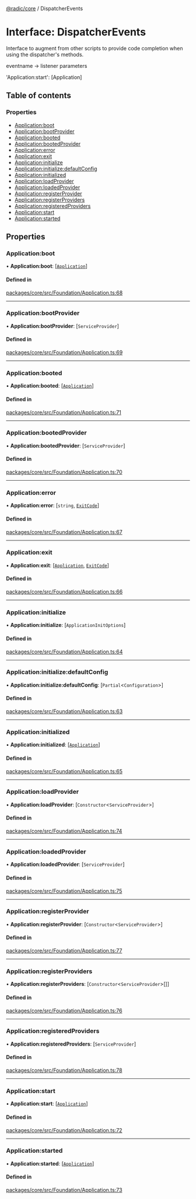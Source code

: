 [@radic/core](../README.md) / DispatcherEvents

# Interface: DispatcherEvents

Interface to augment from other scripts to provide code completion when using the dispatcher's methods.

eventname -> listener parameters

'Application:start': [Application]

## Table of contents

### Properties

- [Application:boot](DispatcherEvents.md#application:boot)
- [Application:bootProvider](DispatcherEvents.md#application:bootprovider)
- [Application:booted](DispatcherEvents.md#application:booted)
- [Application:bootedProvider](DispatcherEvents.md#application:bootedprovider)
- [Application:error](DispatcherEvents.md#application:error)
- [Application:exit](DispatcherEvents.md#application:exit)
- [Application:initialize](DispatcherEvents.md#application:initialize)
- [Application:initialize:defaultConfig](DispatcherEvents.md#application:initialize:defaultconfig)
- [Application:initialized](DispatcherEvents.md#application:initialized)
- [Application:loadProvider](DispatcherEvents.md#application:loadprovider)
- [Application:loadedProvider](DispatcherEvents.md#application:loadedprovider)
- [Application:registerProvider](DispatcherEvents.md#application:registerprovider)
- [Application:registerProviders](DispatcherEvents.md#application:registerproviders)
- [Application:registeredProviders](DispatcherEvents.md#application:registeredproviders)
- [Application:start](DispatcherEvents.md#application:start)
- [Application:started](DispatcherEvents.md#application:started)

## Properties

### Application:boot

• **Application:boot**: [[`Application`](../classes/Application.md)]

#### Defined in

[packages/core/src/Foundation/Application.ts:68](https://github.com/robinradic/npm-console/blob/10cb77f/packages/core/src/Foundation/Application.ts#L68)

___

### Application:bootProvider

• **Application:bootProvider**: [`ServiceProvider`]

#### Defined in

[packages/core/src/Foundation/Application.ts:69](https://github.com/robinradic/npm-console/blob/10cb77f/packages/core/src/Foundation/Application.ts#L69)

___

### Application:booted

• **Application:booted**: [[`Application`](../classes/Application.md)]

#### Defined in

[packages/core/src/Foundation/Application.ts:71](https://github.com/robinradic/npm-console/blob/10cb77f/packages/core/src/Foundation/Application.ts#L71)

___

### Application:bootedProvider

• **Application:bootedProvider**: [`ServiceProvider`]

#### Defined in

[packages/core/src/Foundation/Application.ts:70](https://github.com/robinradic/npm-console/blob/10cb77f/packages/core/src/Foundation/Application.ts#L70)

___

### Application:error

• **Application:error**: [`string`, [`ExitCode`](../enums/ExitCode.md)]

#### Defined in

[packages/core/src/Foundation/Application.ts:67](https://github.com/robinradic/npm-console/blob/10cb77f/packages/core/src/Foundation/Application.ts#L67)

___

### Application:exit

• **Application:exit**: [[`Application`](../classes/Application.md), [`ExitCode`](../enums/ExitCode.md)]

#### Defined in

[packages/core/src/Foundation/Application.ts:66](https://github.com/robinradic/npm-console/blob/10cb77f/packages/core/src/Foundation/Application.ts#L66)

___

### Application:initialize

• **Application:initialize**: [`ApplicationInitOptions`]

#### Defined in

[packages/core/src/Foundation/Application.ts:64](https://github.com/robinradic/npm-console/blob/10cb77f/packages/core/src/Foundation/Application.ts#L64)

___

### Application:initialize:defaultConfig

• **Application:initialize:defaultConfig**: [`Partial`<`Configuration`\>]

#### Defined in

[packages/core/src/Foundation/Application.ts:63](https://github.com/robinradic/npm-console/blob/10cb77f/packages/core/src/Foundation/Application.ts#L63)

___

### Application:initialized

• **Application:initialized**: [[`Application`](../classes/Application.md)]

#### Defined in

[packages/core/src/Foundation/Application.ts:65](https://github.com/robinradic/npm-console/blob/10cb77f/packages/core/src/Foundation/Application.ts#L65)

___

### Application:loadProvider

• **Application:loadProvider**: [`Constructor`<`ServiceProvider`\>]

#### Defined in

[packages/core/src/Foundation/Application.ts:74](https://github.com/robinradic/npm-console/blob/10cb77f/packages/core/src/Foundation/Application.ts#L74)

___

### Application:loadedProvider

• **Application:loadedProvider**: [`ServiceProvider`]

#### Defined in

[packages/core/src/Foundation/Application.ts:75](https://github.com/robinradic/npm-console/blob/10cb77f/packages/core/src/Foundation/Application.ts#L75)

___

### Application:registerProvider

• **Application:registerProvider**: [`Constructor`<`ServiceProvider`\>]

#### Defined in

[packages/core/src/Foundation/Application.ts:77](https://github.com/robinradic/npm-console/blob/10cb77f/packages/core/src/Foundation/Application.ts#L77)

___

### Application:registerProviders

• **Application:registerProviders**: [`Constructor`<`ServiceProvider`\>[]]

#### Defined in

[packages/core/src/Foundation/Application.ts:76](https://github.com/robinradic/npm-console/blob/10cb77f/packages/core/src/Foundation/Application.ts#L76)

___

### Application:registeredProviders

• **Application:registeredProviders**: [`ServiceProvider`]

#### Defined in

[packages/core/src/Foundation/Application.ts:78](https://github.com/robinradic/npm-console/blob/10cb77f/packages/core/src/Foundation/Application.ts#L78)

___

### Application:start

• **Application:start**: [[`Application`](../classes/Application.md)]

#### Defined in

[packages/core/src/Foundation/Application.ts:72](https://github.com/robinradic/npm-console/blob/10cb77f/packages/core/src/Foundation/Application.ts#L72)

___

### Application:started

• **Application:started**: [[`Application`](../classes/Application.md)]

#### Defined in

[packages/core/src/Foundation/Application.ts:73](https://github.com/robinradic/npm-console/blob/10cb77f/packages/core/src/Foundation/Application.ts#L73)
